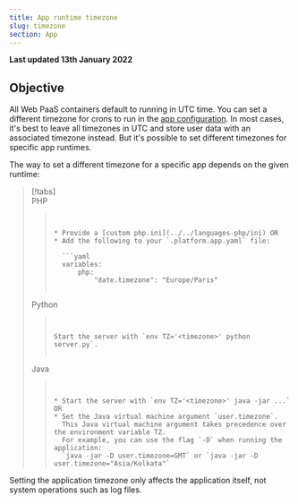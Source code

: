 ```yaml
---
title: App runtime timezone
slug: timezone
section: App
---
```


**Last updated 13th January 2022**



## Objective  

All Web PaaS containers default to running in UTC time.
You can set a different timezone for crons to run in the [app configuration](./app-reference.md).
In most cases, it's best to leave all timezones in UTC and store user data with an associated timezone instead.
But it's possible to set different timezones for specific app runtimes.

The way to set a different timezone for a specific app depends on the given runtime:

> [!tabs]      
> PHP     
>> ``` false     
>> 
>> 
>> * Provide a [custom php.ini](../../languages-php/ini) OR
>> * Add the following to your `.platform.app.yaml` file:
>> 
>>   ```yaml
>>   variables:
>>       php:
>>           "date.timezone": "Europe/Paris"
>>   ```
>> 
>> 
>> ```     
> Python     
>> ``` false     
>> 
>> 
>> Start the server with `env TZ='<timezone>' python server.py`.
>> 
>> 
>> ```     
> Java     
>> ``` false     
>> 
>> 
>> * Start the server with `env TZ='<timezone>' java -jar ...` OR
>> * Set the Java virtual machine argument `user.timezone`.
>>   This Java virtual machine argument takes precedence over the environment variable TZ.
>>   For example, you can use the flag `-D` when running the application:
>>   `java -jar -D user.timezone=GMT` or `java -jar -D user.timezone="Asia/Kolkata"`
>> 
>> ```     

Setting the application timezone only affects the application itself, not system operations such as log files.
